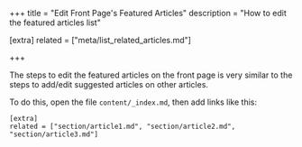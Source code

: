 +++
title = "Edit Front Page's Featured Articles"
description = "How to edit the featured articles list"

[extra]
related = ["meta/list_related_articles.md"]

+++

The steps to edit the featured articles on the front page is very similar to the steps to add/edit suggested articles on other articles.

To do this, open the file `content/_index.md`, then add links like this:

```
[extra]
related = ["section/article1.md", "section/article2.md", "section/article3.md"]
```